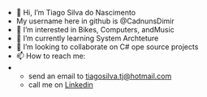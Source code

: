 - 👋 Hi, I’m Tiago Silva do Nascimento
- My username here in github is @CadnunsDimir
- 👀 I’m interested in Bikes, Computers, andMusic
- 🌱 I’m currently learning System Archteture
- 💞️ I’m looking to collaborate on C# ope source projects
- 📫 How to reach me:
- - send an email to tiagosilva.tj@hotmail.com
  - call me on [Linkedin](https://www.linkedin.com/in/tiago-silva-do-nascimento/)

<!---
CadnunsDimir/CadnunsDimir is a ✨ special ✨ repository because its `README.md` (this file) appears on your GitHub profile.
You can click the Preview link to take a look at your changes.
--->
